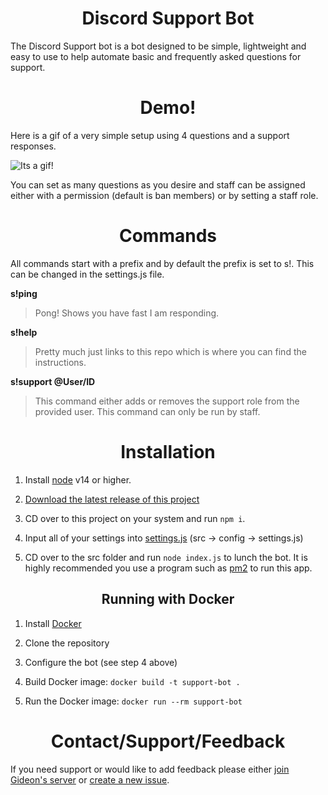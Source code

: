 <h1 align="center">Discord Support Bot</h1>

The Discord Support bot is a bot designed to be simple, lightweight and easy to use to help automate basic and frequently asked questions for support.

<h1 align="center">Demo!</h1>

Here is a gif of a very simple setup using 4 questions and a support responses.

![Its a gif!](https://cdn.discordapp.com/attachments/713861338673184858/843359915376771122/t6C5hIac5D.gif)

You can set as many questions as you desire and staff can be assigned either with a permission (default is  ban members) or by setting a staff role.

<h1 align="center">Commands</h1>

All commands start with a prefix and by default the prefix is set to s!. This can be changed in the settings.js file.

**s!ping**
> Pong! Shows you have fast I am responding.

**s!help** 
> Pretty much just links to this repo which is where you can find the instructions.

**s!support @User/ID**
> This command either adds or removes the support role from the provided user. This command can only be run by staff.

<h1 align="center">Installation</h1>

1. Install [node](https://nodejs.org/en/) v14 or higher.

2. [Download the latest release of this project](https://github.com/Gideon-foxo/support-bot/releases)

3. CD over to this project on your system and run `npm i`.

4. Input all of your settings into [settings.js](https://github.com/Gideon-foxo/support-bot/blob/main/src/config/settings.js) (src -> config -> settings.js)

5. CD over to the src folder and run `node index.js` to lunch the bot. It is highly recommended you use a program such as [pm2](https://www.npmjs.com/package/pm2) to run this app.

<h2 align="center">Running with Docker</h2>

1. Install [Docker](https://www.docker.com)

2. Clone the repository

3. Configure the bot (see step 4 above)

4. Build Docker image: `docker build -t support-bot .`

5. Run the Docker image: `docker run --rm support-bot`

<h1 align="center">Contact/Support/Feedback</h1>

If you need support or would like to add feedback please either [join Gideon's server](https://discord.gg/G2sWsCA8nS) or [create a new issue](https://github.com/Gideon-foxo/support-bot/issues).
